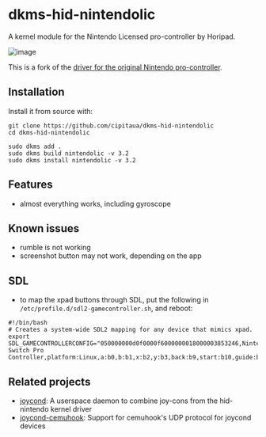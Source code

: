 # dkms-hid-nintendolic

A kernel module for the Nintendo Licensed pro-controller by Horipad.

![image](https://user-images.githubusercontent.com/4388859/226704191-fa25b50f-6b8e-4e39-9f54-60c813d5e02a.png)

This is a fork of the [driver for the original Nintendo pro-controller](https://github.com/DanielOgorchock/linux).


## Installation

Install it from source with:

```
git clone https://github.com/cipitaua/dkms-hid-nintendolic
cd dkms-hid-nintendolic

sudo dkms add .
sudo dkms build nintendolic -v 3.2
sudo dkms install nintendolic -v 3.2
```

## Features

- almost everything works, including gyroscope

## Known issues

- rumble is not working
- screenshot button may not work, depending on the app

## SDL

- to map the xpad buttons through SDL, put the following in `/etc/profile.d/sdl2-gamecontroller.sh`, and reboot:
```
#!/bin/bash
# Creates a system-wide SDL2 mapping for any device that mimics xpad.
export SDL_GAMECONTROLLERCONFIG="050000000d0f0000f6000000018000003853246,Nintendo Switch Pro Controller,platform:Linux,a:b0,b:b1,x:b2,y:b3,back:b9,start:b10,guide:b11,leftshoulder:b5,rightshoulder:b6,leftstick:b12,rightstick:b13,leftx:a0,lefty:a1,rightx:a2,righty:a3,lefttrigger:b7,righttrigger:b8,dpup:h0.1,dpleft:h0.8,dpdown:h0.4,dpright:h0.2,"
```

## Related projects

- [joycond](https://github.com/DanielOgorchock/joycond): A userspace daemon to
  combine joy-cons from the hid-nintendo kernel driver
- [joycond-cemuhook](https://github.com/joaorb64/joycond-cemuhook): Support for
  cemuhook's UDP protocol for joycond devices
